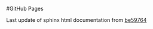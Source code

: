 #GitHub Pages

Last update of sphinx html documentation from [be59764](https://github.com/YoshikiMas/clarity/tree/be597649222ebb688459fb9e8059b05c1fecb895)
